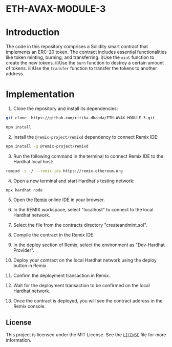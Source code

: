 # ETH-AVAX-MODULE-3

# Introduction
The code in this repository comprises a Solidity smart contract that implements an ERC-20 token. The contract includes essential functionalities like token minting, burning, and transferring.
i)Use the `mint` function to create the new tokens.
ii)Use the `burn` function to destroy a certain amount of tokens.
iii)Use the `transfer` function to transfer the tokens to another address.

# Implementation
1. Clone the repository and install its dependencies:
 ```sh
git clone  https://github.com/ritika-dhanda/ETH-AVAX-MODULE-3.git

npm install
 ```
2. Install the `@remix-project/remixd` dependency to connect Remix IDE:

```sh
npm install -g @remix-project/remixd
```

3. Run the following command in the terminal to connect Remix IDE to the Hardhat local host:

```sh
remixd -s ./ --remix-ide https://remix.ethereum.org
```

4. Open a new terminal and start Hardhat's testing network:

```sh
npx hardhat node
```
5. Open the [Remix](https://remix.ethereum.org/) online IDE in your browser.
   
6. In the REMIX workspace, select "localhost" to connect to the local Hardhat network.
   
7. Select the file from the contracts directory "createandmint.sol".

8. Compile the contract in the Remix IDE.

9. In the deploy section of Remix, select the environment as "Dev-Hardhat Provider".

10. Deploy your contract on the local Hardhat network using the deploy button in Remix.

11. Confirm the deployment transaction in Remix.

12. Wait for the deployment transaction to be confirmed on the local Hardhat network.

13.  Once the contract is deployed, you will see the contract address in the Remix console.



## License
This project is licensed under the MIT License. See the [`LICENSE`](LICENSE) file for more information.
